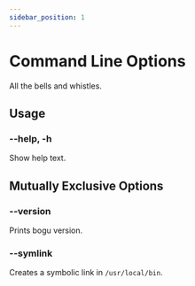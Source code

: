 ```yaml
---
sidebar_position: 1
---
```


# Command Line Options

All the bells and whistles.

## Usage

### --help, -h

Show help text.

## Mutually Exclusive Options

### --version

Prints bogu version.

### --symlink

Creates a symbolic link in `/usr/local/bin`.
